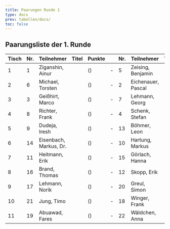 ```yaml
---
title: Paarungen Runde 1
type: docs
prev: tabellen/docs/
toc: false
---
```


## Paarungsliste der 1. Runde

| Tisch | Nr. | Teilnehmer            | Titel | Punkte |   | Nr. | Teilnehmer          | Titel | Punkte | Ergebnis |
|-------|-----|-----------------------|-------|--------|---|-----|---------------------|-------|--------|----------|
| 1     | 1   | Ziganshin, Ainur      |       | ()     | - | 5   | Zeising, Benjamin   |       | ()     | 1 - 0    |
| 2     | 6   | Michael, Torsten      |       | ()     | - | 2   | Eichenauer, Pascal  |       | ()     | 0 - 1    |
| 3     | 3   | Geißhirt, Marco       |       | ()     | - | 7   | Lehmann, Georg      |       | ()     | 1 - 0    |
| 4     | 8   | Richter, Frank        |       | ()     | - | 4   | Schenk, Stefan      |       | ()     | ½ - ½    |
| 5     | 9   | Dudeja, Iresh         |       | ()     | - | 13  | Böhmer, Leon        |       | ()     | 0 - 1    |
| 6     | 14  | Eisenbach, Markus, Dr.|       | ()     | - | 10  | Hartung, Markus     |       | ()     | ½ - ½    |
| 7     | 11  | Heitmann, Erik        |       | ()     | - | 15  | Görlach, Hanna      |       | ()     | 1 - 0    |
| 8     | 16  | Brand, Thomas         |       | ()     | - | 12  | Skopp, Erik         |       | ()     | 0 - 1    |
| 9     | 17  | Lehmann, Norik        |       | ()     | - | 20  | Greul, Simon        |       | ()     | + - -    |
| 10    | 21  | Jung, Timo            |       | ()     | - | 18  | Winger, Frank       |       | ()     | 1 - 0    |
| 11    | 19  | Abuawad, Fares        |       | ()     | - | 22  | Wäldchen, Anna      |       | ()     | + - -    |
